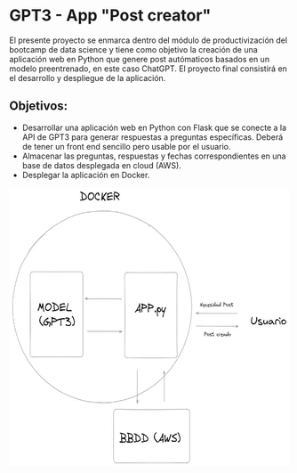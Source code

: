 # GPT3 - App "Post creator"

El presente proyecto se enmarca dentro del módulo de productivización del bootcamp de data science y tiene como objetivo la creación de una aplicación web en Python que genere post autómaticos basados en un modelo preentrenado, en este caso ChatGPT. El proyecto final consistirá en el desarrollo y despliegue de la aplicación.

## Objetivos:
* Desarrollar una aplicación web en Python con Flask que se conecte a la API de GPT3 para generar respuestas a preguntas específicas. Deberá de tener un front end sencillo pero usable por el usuario.
* Almacenar las preguntas, respuestas y fechas correspondientes en una base de datos desplegada en cloud (AWS).
* Desplegar la aplicación en Docker.

<img src="img/arquitectura.jpg" style="width:600px;height:500px;">
